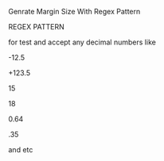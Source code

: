 Genrate Margin Size With Regex Pattern

REGEX PATTERN 

for test and accept any decimal numbers like

-12.5

+123.5

15

18

0.64

.35

and etc
